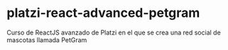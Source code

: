 # platzi-react-advanced-petgram
Curso de ReactJS avanzado de Platzi en el que se crea una red social de mascotas llamada PetGram
